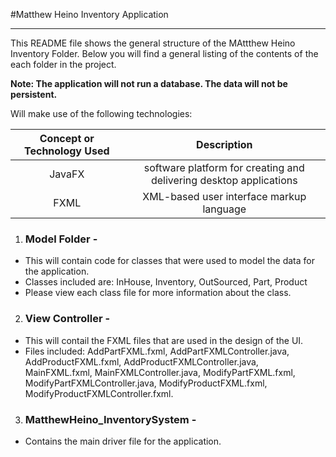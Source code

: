 
#Matthew Heino Inventory Application
***
<p>This README file shows the general structure of the MAttthew Heino Inventory Folder.  Below you will find a general listing of the contents of the each folder in the project.
</p> 
<b>Note: The application will not run a database.  The data will not be persistent.</b>

<p>Will make use of the following technologies:</p>

**Concept or Technology Used**|**Description**
:-----:|:-----:
JavaFX| software platform for creating and delivering desktop applications
FXML | XML-based user interface markup language

1. ### Model Folder - 
 * This will contain code for classes that were used to model the data for the application.
 * Classes included are: InHouse, Inventory, OutSourced, Part, Product
 * Please view each class file for more information about the class.
2. ### View Controller -
 * This will contail the FXML files that are used in the design of the UI.
 *  Files included:  AddPartFXML.fxml, AddPartFXMLController.java, AddProductFXML.fxml, AddProductFXMLController.java, MainFXML.fxml, MainFXMLController.java, ModifyPartFXML.fxml, ModifyPartFXMLController.java, ModifyProductFXML.fxml, ModifyProductFXMLController.fxml.
3. ### MatthewHeino_InventorySystem -
  * Contains the main driver file for the application.
